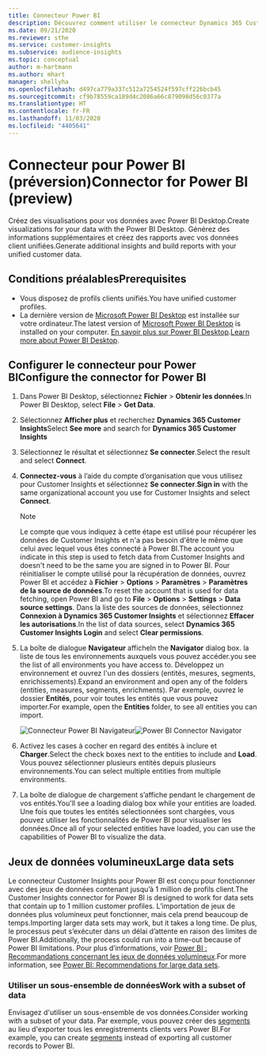 ```yaml
---
title: Connecteur Power BI
description: Découvrez comment utiliser le connecteur Dynamics 365 Customer Insights dans Power BI.
ms.date: 09/21/2020
ms.reviewer: sthe
ms.service: customer-insights
ms.subservice: audience-insights
ms.topic: conceptual
author: m-hartmann
ms.author: mhart
manager: shellyha
ms.openlocfilehash: d497ca779a337c512a7254524f597cff226bcb45
ms.sourcegitcommit: cf9b78559ca189d4c2086a66c879098d56c0377a
ms.translationtype: HT
ms.contentlocale: fr-FR
ms.lasthandoff: 11/03/2020
ms.locfileid: "4405641"
---
```

# <a name="connector-for-power-bi-preview"></a><span data-ttu-id="c00bd-103">Connecteur pour Power BI (préversion)</span><span class="sxs-lookup"><span data-stu-id="c00bd-103">Connector for Power BI (preview)</span></span>

<span data-ttu-id="c00bd-104">Créez des visualisations pour vos données avec Power BI Desktop.</span><span class="sxs-lookup"><span data-stu-id="c00bd-104">Create visualizations for your data with the Power BI Desktop.</span></span> <span data-ttu-id="c00bd-105">Générez des informations supplémentaires et créez des rapports avec vos données client unifiées.</span><span class="sxs-lookup"><span data-stu-id="c00bd-105">Generate additional insights and build reports with your unified customer data.</span></span>

## <a name="prerequisites"></a><span data-ttu-id="c00bd-106">Conditions préalables</span><span class="sxs-lookup"><span data-stu-id="c00bd-106">Prerequisites</span></span>

- <span data-ttu-id="c00bd-107">Vous disposez de profils clients unifiés.</span><span class="sxs-lookup"><span data-stu-id="c00bd-107">You have unified customer profiles.</span></span>
- <span data-ttu-id="c00bd-108">La dernière version de [Microsoft Power BI Desktop](https://powerbi.microsoft.com/desktop/) est installée sur votre ordinateur.</span><span class="sxs-lookup"><span data-stu-id="c00bd-108">The latest version of [Microsoft Power BI Desktop](https://powerbi.microsoft.com/desktop/) is installed on your computer.</span></span> <span data-ttu-id="c00bd-109">[En savoir plus sur Power BI Desktop](https://docs.microsoft.com/power-bi/desktop-what-is-desktop).</span><span class="sxs-lookup"><span data-stu-id="c00bd-109">[Learn more about Power BI Desktop](https://docs.microsoft.com/power-bi/desktop-what-is-desktop).</span></span>

## <a name="configure-the-connector-for-power-bi"></a><span data-ttu-id="c00bd-110">Configurer le connecteur pour Power BI</span><span class="sxs-lookup"><span data-stu-id="c00bd-110">Configure the connector for Power BI</span></span>

1. <span data-ttu-id="c00bd-111">Dans Power BI Desktop, sélectionnez **Fichier** > **Obtenir les données**.</span><span class="sxs-lookup"><span data-stu-id="c00bd-111">In Power BI Desktop, select **File** > **Get Data**.</span></span>

1. <span data-ttu-id="c00bd-112">Sélectionnez **Afficher plus** et recherchez **Dynamics 365 Customer Insights**</span><span class="sxs-lookup"><span data-stu-id="c00bd-112">Select **See more** and search for **Dynamics 365 Customer Insights**</span></span>

1. <span data-ttu-id="c00bd-113">Sélectionnez le résultat et sélectionnez **Se connecter**.</span><span class="sxs-lookup"><span data-stu-id="c00bd-113">Select the result and select **Connect**.</span></span>

1. <span data-ttu-id="c00bd-114">**Connectez-vous** à l’aide du compte d’organisation que vous utilisez pour Customer Insights et sélectionnez **Se connecter**.</span><span class="sxs-lookup"><span data-stu-id="c00bd-114">**Sign in** with the same organizational account you use for Customer Insights and select **Connect**.</span></span>
   > [!NOTE]
   > <span data-ttu-id="c00bd-115">Le compte que vous indiquez à cette étape est utilisé pour récupérer les données de Customer Insights et n'a pas besoin d'être le même que celui avec lequel vous êtes connecté à Power BI.</span><span class="sxs-lookup"><span data-stu-id="c00bd-115">The account you indicate in this step is used to fetch data from Customer Insights and doesn't need to be the same you are signed in to Power BI.</span></span> <span data-ttu-id="c00bd-116">Pour réinitialiser le compte utilisé pour la récupération de données, ouvrez Power BI et accédez à **Fichier** > **Options** > **Paramètres** > **Paramètres de la source de données**.</span><span class="sxs-lookup"><span data-stu-id="c00bd-116">To reset the account that is used for data fetching, open Power BI and go to **File** > **Options** > **Settings** > **Data source settings**.</span></span> <span data-ttu-id="c00bd-117">Dans la liste des sources de données, sélectionnez **Connexion à Dynamics 365 Customer Insights** et sélectionnez **Effacer les autorisations**.</span><span class="sxs-lookup"><span data-stu-id="c00bd-117">In the list of data sources, select **Dynamics 365 Customer Insights Login** and select **Clear permissions**.</span></span>  

1. <span data-ttu-id="c00bd-118">La boîte de dialogue **Navigateur** affiche</span><span class="sxs-lookup"><span data-stu-id="c00bd-118">In the **Navigator** dialog box.</span></span> <span data-ttu-id="c00bd-119">la liste de tous les environnements auxquels vous pouvez accéder.</span><span class="sxs-lookup"><span data-stu-id="c00bd-119">you see the list of all environments you have access to.</span></span> <span data-ttu-id="c00bd-120">Développez un environnement et ouvrez l'un des dossiers (entités, mesures, segments, enrichissements).</span><span class="sxs-lookup"><span data-stu-id="c00bd-120">Expand an environment and open any of the folders (entities, measures, segments, enrichments).</span></span> <span data-ttu-id="c00bd-121">Par exemple, ouvrez le dossier **Entités**, pour voir toutes les entités que vous pouvez importer.</span><span class="sxs-lookup"><span data-stu-id="c00bd-121">For example, open the **Entities** folder, to see all entities you can import.</span></span>

   <span data-ttu-id="c00bd-122">![Connecteur Power BI Navigateur](media/power-bi-navigator.png "Connecteur Power BI Navigateur")</span><span class="sxs-lookup"><span data-stu-id="c00bd-122">![Power BI Connector Navigator](media/power-bi-navigator.png "Power BI Connector Navigator")</span></span>

1. <span data-ttu-id="c00bd-123">Activez les cases à cocher en regard des entités à inclure et **Charger**.</span><span class="sxs-lookup"><span data-stu-id="c00bd-123">Select the check boxes next to the entities to include and **Load**.</span></span> <span data-ttu-id="c00bd-124">Vous pouvez sélectionner plusieurs entités depuis plusieurs environnements.</span><span class="sxs-lookup"><span data-stu-id="c00bd-124">You can select multiple entities from multiple environments.</span></span>

1. <span data-ttu-id="c00bd-125">La boîte de dialogue de chargement s’affiche pendant le chargement de vos entités.</span><span class="sxs-lookup"><span data-stu-id="c00bd-125">You'll see a loading dialog box while your entities are loaded.</span></span> <span data-ttu-id="c00bd-126">Une fois que toutes les entités sélectionnées sont chargées, vous pouvez utiliser les fonctionnalités de Power BI pour visualiser les données.</span><span class="sxs-lookup"><span data-stu-id="c00bd-126">Once all of your selected entities have loaded, you can use the capabilities of Power BI to visualize the data.</span></span>

## <a name="large-data-sets"></a><span data-ttu-id="c00bd-127">Jeux de données volumineux</span><span class="sxs-lookup"><span data-stu-id="c00bd-127">Large data sets</span></span>

<span data-ttu-id="c00bd-128">Le connecteur Customer Insights pour Power BI est conçu pour fonctionner avec des jeux de données contenant jusqu’à 1 million de profils client.</span><span class="sxs-lookup"><span data-stu-id="c00bd-128">The Customer Insights connector for Power BI is designed to work for data sets that contain up to 1 million customer profiles.</span></span> <span data-ttu-id="c00bd-129">L’importation de jeux de données plus volumineux peut fonctionner, mais cela prend beaucoup de temps.</span><span class="sxs-lookup"><span data-stu-id="c00bd-129">Importing larger data sets may work, but it takes a long time.</span></span> <span data-ttu-id="c00bd-130">De plus, le processus peut s’exécuter dans un délai d’attente en raison des limites de Power BI.</span><span class="sxs-lookup"><span data-stu-id="c00bd-130">Additionally, the process could run into a time-out because of Power BI limitations.</span></span> <span data-ttu-id="c00bd-131">Pour plus d’informations, voir [Power BI : Recommandations concernant les jeux de données volumineux](https://docs.microsoft.com/power-bi/admin/service-premium-what-is#large-datasets).</span><span class="sxs-lookup"><span data-stu-id="c00bd-131">For more information, see [Power BI: Recommendations for large data sets](https://docs.microsoft.com/power-bi/admin/service-premium-what-is#large-datasets).</span></span> 

### <a name="work-with-a-subset-of-data"></a><span data-ttu-id="c00bd-132">Utiliser un sous-ensemble de données</span><span class="sxs-lookup"><span data-stu-id="c00bd-132">Work with a subset of data</span></span>

<span data-ttu-id="c00bd-133">Envisagez d'utiliser un sous-ensemble de vos données.</span><span class="sxs-lookup"><span data-stu-id="c00bd-133">Consider working with a subset of your data.</span></span> <span data-ttu-id="c00bd-134">Par exemple, vous pouvez créer des [segments](segments.md) au lieu d'exporter tous les enregistrements clients vers Power BI.</span><span class="sxs-lookup"><span data-stu-id="c00bd-134">For example, you can create [segments](segments.md) instead of exporting all customer records to Power BI.</span></span>

